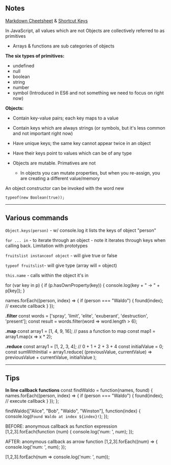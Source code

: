 ## **Notes**
[Markdown Cheetsheet](https://github.com/adam-p/markdown-here/wiki/Markdown-Cheatsheet) & [Shortcut Keys](../../shortcuts.md)

In JavaScript, all values which are not Objects are collectively referred to as primitives
- Arrays & functions are sub categories of objects 

**The six types of primitives:**
- undefined
- null
- boolean
- string
- number
- symbol (Introduced in ES6 and not something we need to focus on right now)

**Objects:** 
- Contain key-value pairs; each key maps to a value
- Contain keys which are always strings (or symbols, but it's less common and not important right now)
- Have unique keys; the same key cannot appear twice in an object
- Have their keys point to values which can be of any type

- Objects are mutable. Primatives are not
  - In objects you can mutate properties, but when you re-assign, you are creating a different value/memory

An object constructor can be invoked with the word new

`typeof(new Boolean(true));`

---------------------------------------------------

## **Various commands**

`Object.keys(person)` - w/ console.log it lists the keys of object "person"

`for ... in` - to iterate through an object - note it iterates through keys when calling back. Limitation with prototypes

`fruitslist instanceof object` - will give true or false

`typeof fruitslist`- will give type (array will = object)

`this.name` - calls within the object it's in

for (var key in p) {
    if (p.hasOwnProperty(key)) {
        console.log(key + " -> " + p[key]);
    }

names.forEach((person, index) => {
  if (person === "Waldo") {
    found(index);   // execute callback
  }
});

**.filter**
const words = ['spray', 'limit', 'elite', 'exuberant', 'destruction', 'present'];
const result = words.filter(word => word.length > 6);

**.map**
const array1 = [1, 4, 9, 16];
// pass a function to map
const map1 = array1.map(x => x * 2);

**.reduce**
const array1 = [1, 2, 3, 4];
// 0 + 1 + 2 + 3 + 4
const initialValue = 0;
const sumWithInitial = array1.reduce(
  (previousValue, currentValue) => previousValue + currentValue,
  initialValue
);

---------------------------------------------------

## **Tips**

**In line callback functions**
const findWaldo = function(names, found) {
  names.forEach((person, index) => {
    if (person === "Waldo") {
      found(index);   // execute callback
    }
  });
};

findWaldo(["Alice", "Bob", "Waldo", "Winston"], function(index) {
  console.log(`Found Waldo at index ${index}!`);
});

BEFORE: anonymous callback as function expression 
[1,2,3].forEach(function (num) {
  console.log('num: ', num);
});

AFTER: anonymous callback as arrow function
[1,2,3].forEach((num) => {
  console.log('num: ', num);
});

[1,2,3].forEach(num => console.log('num: ', num));